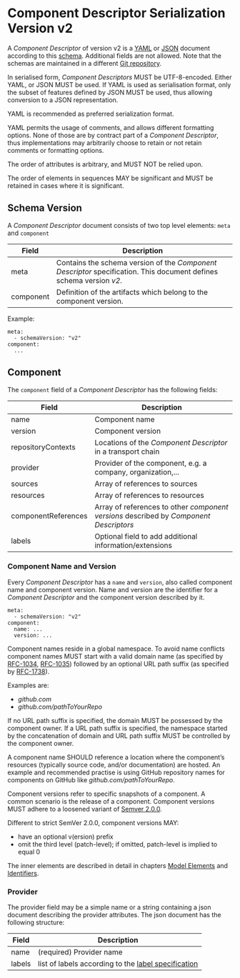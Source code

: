 # Component Descriptor Serialization Version v2

A *Component Descriptor* of version v2 is a [YAML](https://yaml.org/) or
[JSON](https://www.json.org/json-en.html) document according to this
[schema](https://github.com/open-component-model/ocm/blob/main/resources/component-descriptor-v2-schema.yaml).
Additional fields are not allowed. Note that the schemas are maintained in a different [Git repository](https://github.com/open-component-model/ocm/tree/main/resources).

In serialised form, *Component Descriptors* MUST be UTF-8-encoded.
Either YAML, or JSON MUST be used. If YAML is used as serialisation format,
only the subset of features defined by JSON MUST be used,
thus allowing conversion to a JSON representation.

YAML is recommended as preferred serialization format.

YAML permits the usage of comments, and allows different formatting options.
None of those are by contract part of a *Component Descriptor*, 
thus implementations may arbitrarily choose to retain or not retain 
comments or formatting options.

The order of attributes is arbitrary, and MUST NOT be relied upon.

The order of elements in sequences MAY be significant and
MUST be retained in cases where it is significant.

## Schema Version

A *Component Descriptor* document consists of two top level elements: `meta` and `component`

| Field     | Description |
|-----------| ----------- |
| meta      | Contains the schema version of the *Component Descriptor* specification. This document defines schema version *v2*. |
| component | Definition of the artifacts which belong to the component version. |

Example:

```
meta:
  - schemaVersion: "v2"
component:
  ...
```

## Component

The `component` field of a *Component Descriptor* has the following fields:

| Field               | Description |
|---------------------| ----------- |
| name                | Component name |
| version             | Component version |
| repositoryContexts  | Locations of the *Component Descriptor* in a transport chain |
| provider            | Provider of the component, e.g. a company, organization,... |
| sources             | Array of references to sources |
| resources           | Array of references to resources |
| componentReferences | Array of references to other *component versions* described by *Component Descriptors* |
| labels              | Optional field to add additional information/extensions |

### Component Name and Version

Every *Component Descriptor* has a `name` and `version`,
also called component name and component version.
Name and version are the identifier for a *Component Descriptor*
and the component version described by it.

```
meta:
  - schemaVersion: "v2"
component:
  name: ...
  version: ...
```

Component names reside in a global namespace. To avoid name conflicts
component names MUST start with a valid domain name
(as specified by [RFC-1034](https://www.rfc-editor.org/info/rfc1034),
[RFC-1035](https://www.rfc-editor.org/info/rfc1035)) followed by an optional URL path suffix
(as specified by [RFC-1738](https://www.rfc-editor.org/info/rfc1738)).

Examples are:

- *github.com*
- *github.com/pathToYourRepo*

If no URL path suffix is specified, the domain MUST be possessed
by the component owner. If a URL path suffix is specified,
the namespace started by the concatenation of domain and URL path suffix
MUST be controlled by the component owner.

A component name SHOULD reference a location
where the component’s resources (typically source code,
and/or documentation) are hosted. An example and recommended practise
is using GitHub repository names for components on GitHub like *github.com/pathToYourRepo*.

Component versions refer to specific snapshots of a component.
A common scenario is the release of a component. Component versions MUST
adhere to a loosened variant of [Semver 2.0.0](https://semver.org/).

Different to strict SemVer 2.0.0, component versions MAY:

- have an optional v(ersion) prefix
- omit the third level (patch-level); if omitted, patch-level is implied to equal 0

The inner elements are described in detail in chapters
[Model Elements](../../01-model/02-elements-toplevel.md)
and [Identifiers](../../01-model/03-elements-sub.md).

### Provider

The provider field may be a simple name or a string containing
a json document describing the provider attributes.
The json document has the following structure:

| Field | Description                                                         |
|-------|---------------------------------------------------------------------|
| name  | (required) Provider name                                            |
| labels| list of labels according to the [label specification](../../01-model/07-extensions.md#label-types) |
